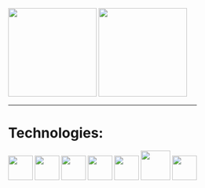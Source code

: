 <div style="display: inline-block;">
    <img height="180px" src="https://github-readme-stats.vercel.app/api?username=adrian-oliveira&count_private=true&show_icons=true&theme=dark" />
    <img height="180px" src="https://github-readme-stats.vercel.app/api/top-langs/?username=adrian-oliveira&layout=compact&count_private=true&theme=dark" />
</ div>

<hr/>

<h1>Technologies:</h1>
<div style="display: inline-block">
  <img width=50px src="https://cdn.jsdelivr.net/gh/devicons/devicon/icons/html5/html5-original.svg" />
  <img width=50px src="https://cdn.jsdelivr.net/gh/devicons/devicon/icons/css3/css3-original.svg" />
  <img width=50px src="https://cdn.jsdelivr.net/gh/devicons/devicon/icons/javascript/javascript-original.svg" />
  <img width=50px src="https://cdn.jsdelivr.net/gh/devicons/devicon/icons/bootstrap/bootstrap-plain-wordmark.svg" />
  <img width=50px src="https://cdn.jsdelivr.net/gh/devicons/devicon/icons/react/react-original-wordmark.svg" />
  <img width=60px src="https://cdn.jsdelivr.net/gh/devicons/devicon/icons/nodejs/nodejs-original-wordmark.svg" />
  <img width=50px src="https://cdn.jsdelivr.net/gh/devicons/devicon/icons/django/django-original.svg" />
</div>

<!---
Adrian-Oliveira/Adrian-Oliveira is a ✨ special ✨ repository because its `README.md` (this file) appears on your GitHub profile.
You can click the Preview link to take a look at your changes.
--->

